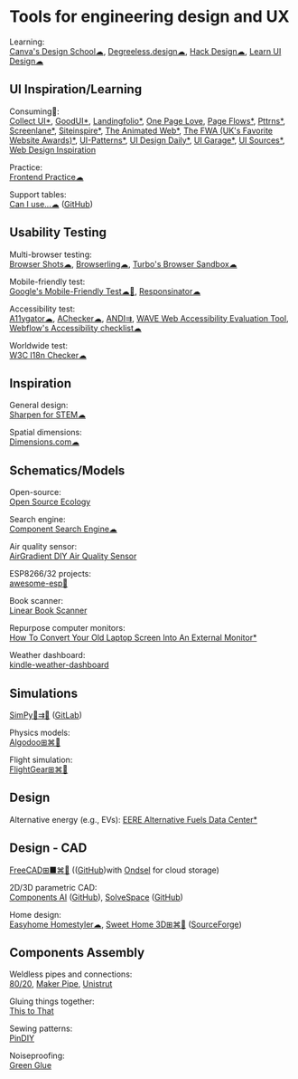 
# Tools for engineering design and UX

Learning:  
[Canva's Design School☁](https://designschool.canva.com/),
[Degreeless.design☁](https://www.degreeless.design/),
[Hack Design☁](https://hackdesign.org/),
[Learn UI Design☁](https://learnui.design/)

## UI Inspiration/Learning

Consuming💩:  
[Collect UI*](https://collectui.com/),
[GoodUI*](https://goodui.org/),
[Landingfolio*](https://www.landingfolio.com/),
[One Page Love](https://onepagelove.com/),
[Page Flows*](https://pageflows.com/),
[Pttrns*](https://pttrns.com/),
[Screenlane*](https://screenlane.com/),
[Siteinspire*](https://www.siteinspire.com/),
[The Animated Web*](https://theanimatedweb.com/),
[The FWA (UK's Favorite Website Awards)*](https://thefwa.com/),
[UI-Patterns*](http://ui-patterns.com/),
[UI Design Daily*](https://uidesigndaily.com/),
[UI Garage*](https://uigarage.net/),
[UI Sources*](https://www.uisources.com/),
[Web Design Inspiration](https://www.webdesign-inspiration.com/)

Practice:  
[Frontend Practice☁](https://www.frontendpractice.com/)

Support tables:  
[Can I use...☁](https://www.caniuse.com/) ([GitHub](https://github.com/fyrd/caniuse))

## Usability Testing

Multi-browser testing:  
[Browser Shots☁](http://browsershots.org/),
[Browserling☁](https://www.browserling.com/),
[Turbo's Browser Sandbox☁](https://turbo.net/browsers)

Mobile-friendly test:  
[Google's Mobile-Friendly Test☁🧛](https://search.google.com/test/mobile-friendly),
[Responsinator☁](https://www.responsinator.com/)

Accessibility test:  
[A11ygator☁](https://a11ygator.chialab.io/),
[AChecker☁](https://achecker.ca/),
[ANDI⇉](https://www.ssa.gov/accessibility/andi/help/install.html),
[WAVE Web Accessibility Evaluation Tool](https://wave.webaim.org/),
[Webflow's Accessibility checklist☁](https://webflow.com/accessibility/checklist)

Worldwide test:  
[W3C I18n Checker☁](https://validator.w3.org/i18n-checker/)

## Inspiration

General design:  
[Sharpen for STEM☁](https://sharpen.design/stem)

Spatial dimensions:  
[Dimensions.com☁](https://www.dimensions.com/)

## Schematics/Models

Open-source:  
[Open Source Ecology](https://opensourceecology.dozuki.com/)

Search engine:  
[Component Search Engine☁](https://componentsearchengine.com/)

Air quality sensor:  
[AirGradient DIY Air Quality Sensor](https://www.airgradient.com/open-airgradient/instructions/diy-pro-v37/)

ESP8266/32 projects:  
[awesome-esp💩](https://github.com/agucova/awesome-esp)

Book scanner:  
[Linear Book Scanner](https://linearbookscanner.org/)

Repurpose computer monitors:  
[How To Convert Your Old Laptop Screen Into An External Monitor*](https://www.slashdigit.com/convert-old-laptop-screen-external-monitor/)

Weather dashboard:  
[kindle-weather-dashboard](https://github.com/matopeto/kindle-weather-dashboard)

## Simulations

[SimPy🐍⇉🐧](https://simpy.readthedocs.io/) ([GitLab](https://gitlab.com/team-simpy/simpy/))

Physics models:  
[Algodoo⊞⌘🍎](http://www.algodoo.com/)

Flight simulation:  
[FlightGear⊞⌘🐧](https://www.flightgear.org/)

## Design

Alternative energy (e.g., EVs):
[EERE Alternative Fuels Data Center*](https://afdc.energy.gov/)

## Design - CAD

[FreeCAD⊞■⌘🐧](https://www.freecadweb.org/) (([GitHub](https://github.com/FreeCAD))with [Ondsel](https://ondsel.com/) for cloud storage)

2D/3D parametric CAD:  
[Components AI](https://components.ai/) ([GitHub](https://github.com/components-ai?q=&type=all&language=&sort=stargazers)),
[SolveSpace](https://solvespace.com/index.pl) ([GitHub](https://github.com/solvespace/solvespace))

Home design:  
[Easyhome Homestyler☁](https://www.homestyler.com),
[Sweet Home 3D⊞⌘🐧](http://www.sweethome3d.com/) ([SourceForge](https://sourceforge.net/projects/sweethome3d/))

## Components Assembly

Weldless pipes and connections:  
[80/20](https://8020.net/),
[Maker Pipe](https://makerpipe.com/),
[Unistrut](https://www.atkore.com/About-Us/Brands/Unistrut)

Gluing things together:  
[This to That](https://www.thistothat.com/)

Sewing patterns:  
[PinDIY](https://www.pindiy.com/)

Noiseproofing:  
[Green Glue](https://www.greengluecompany.com/)
